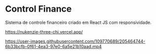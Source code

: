 # Control Finance

Sistema de controle financeiro criado em React JS com responsividade.

https://nukenzie-three-chi.vercel.app/

https://user-images.githubusercontent.com/109770689/205464744-6b33bcfb-0f61-4ea3-97e0-6a5e21b10aad.mp4

